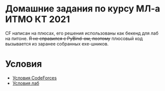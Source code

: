 # Домашние задания по курсу МЛ-а ИТМО КТ 2021
CF написан на плюсах, его решения использованы как бекенд для лаб на питоне.
~~Я не справился с PyBind-ом, поэтому~~ плюсовый код вызывается из заранее собранных exe-шников.
# Условия
* [Условия CodeForces](cf_problems.png)
* [Условия лаб](labs/statements)